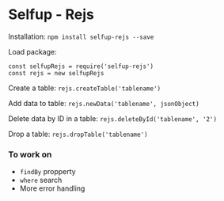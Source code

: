 # Selfup - Rejs

Installation: `npm install selfup-rejs --save`

Load package:

    const selfupRejs = require('selfup-rejs')
    const rejs = new selfupRejs

Create a table: `rejs.createTable('tablename')`

Add data to table: `rejs.newData('tablename', jsonObject)`

Delete data by ID in a table: `rejs.deleteById('tablename', '2')`

Drop a table: `rejs.dropTable('tablename')`

### To work on

* `findBy` propperty
* `where` search
* More error handling
